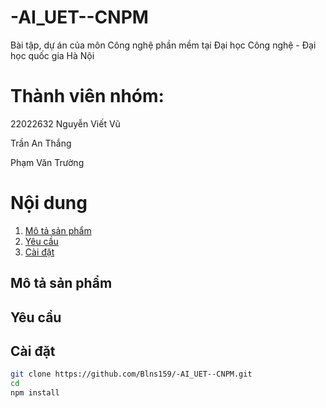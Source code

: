# -AI_UET--CNPM

Bài tập, dự án của môn Công nghệ phần mềm tại Đại học Công nghệ - Đại học quốc gia Hà Nội

# Thành viên nhóm:

22022632 Nguyễn Viết Vũ

Trần An Thắng

Phạm Văn Trường

# Nội dung

1. [Mô tả sản phẩm](#mô-tả-sản-phẩm)
2. [Yêu cầu](#yêu-cầu)
3. [Cài đặt](#cài-đặt)

## Mô tả sản phẩm

## Yêu cầu

## Cài đặt

```bash
git clone https://github.com/Blns159/-AI_UET--CNPM.git
cd
npm install
```
